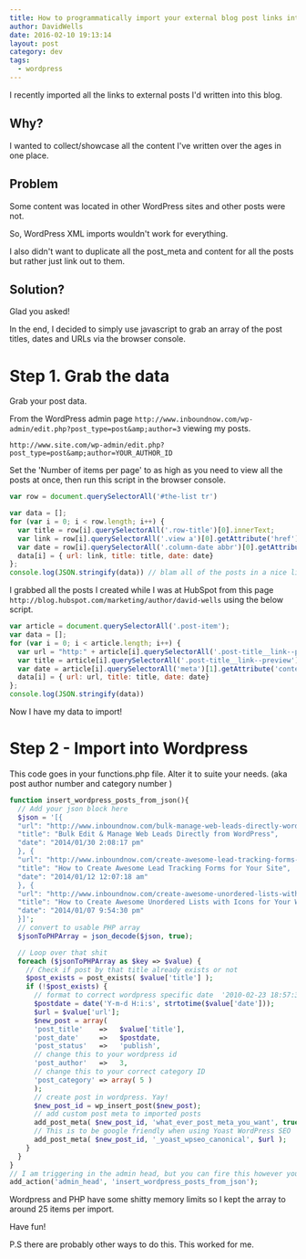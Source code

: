 ```yaml
---
title: How to programmatically import your external blog post links into WordPress
author: DavidWells
date: 2016-02-10 19:13:14
layout: post
category: dev
tags:
  - wordpress
---
```


I recently imported all the links to external posts I'd written into this blog.

## Why?

I wanted to collect/showcase all the content I've written over the ages in one place.

## Problem

Some content was located in other WordPress sites and other posts were not.

So, WordPress XML imports wouldn't work for everything.

I also didn't want to duplicate all the post_meta and content for all the posts but rather just link out to them.

## Solution?

Glad you asked!

In the end, I decided to simply use javascript to grab an array of the post titles, dates and URLs via the browser console.

# Step 1. Grab the data

Grab your post data.

From the WordPress admin page `http://www.inboundnow.com/wp-admin/edit.php?post_type=post&amp;author=3` viewing my posts.

`http://www.site.com/wp-admin/edit.php?post_type=post&amp;author=YOUR_AUTHOR_ID`

Set the 'Number of items per page' to as high as you need to view all the posts at once, then run this script in the browser console.

```javascript
var row = document.querySelectorAll('#the-list tr')

var data = [];
for (var i = 0; i < row.length; i++) {
  var title = row[i].querySelectorAll('.row-title')[0].innerText;
  var link = row[i].querySelectorAll('.view a')[0].getAttribute('href');
  var date = row[i].querySelectorAll('.column-date abbr')[0].getAttribute('title');
  data[i] = { url: link, title: title, date: date}
};
console.log(JSON.stringify(data)) // blam all of the posts in a nice lil javascript array
```

I grabbed all the posts I created while I was at HubSpot from this page `http://blog.hubspot.com/marketing/author/david-wells` using the below script.

```javascript
var article = document.querySelectorAll('.post-item');
var data = [];
for (var i = 0; i < article.length; i++) {
  var url = "http:" + article[i].querySelectorAll('.post-title__link--preview')[0].getAttribute('href');
  var title = article[i].querySelectorAll('.post-title__link--preview')[0].innerText;
  var date = article[i].querySelectorAll('meta')[1].getAttribute('content');
  data[i] = { url: url, title: title, date: date}
};
console.log(JSON.stringify(data))
```

Now I have my data to import!

# Step 2 - Import into Wordpress

This code goes in your functions.php file. Alter it to suite your needs. (aka post author number and category number )

```php
function insert_wordpress_posts_from_json(){
  // Add your json block here
  $json = '[{
  "url": "http://www.inboundnow.com/bulk-manage-web-leads-directly-wordpress/",
  "title": "Bulk Edit & Manage Web Leads Directly from WordPress",
  "date": "2014/01/30 2:08:17 pm"
  }, {
  "url": "http://www.inboundnow.com/create-awesome-lead-tracking-forms-site/",
  "title": "How to Create Awesome Lead Tracking Forms for Your Site",
  "date": "2014/01/12 12:07:18 am"
  }, {
  "url": "http://www.inboundnow.com/create-awesome-unordered-lists-with-icons/",
  "title": "How to Create Awesome Unordered Lists with Icons for Your WordPress Site",
  "date": "2014/01/07 9:54:30 pm"
  }]';
  // convert to usable PHP array
  $jsonToPHPArray = json_decode($json, true);

  // Loop over that shit
  foreach ($jsonToPHPArray as $key => $value) {
    // Check if post by that title already exists or not
    $post_exists = post_exists( $value['title'] );
    if (!$post_exists) {
      // format to correct wordpress specific date  '2010-02-23 18:57:33'
      $postdate = date('Y-m-d H:i:s', strtotime($value['date']));
      $url = $value['url'];
      $new_post = array(
      'post_title'    =>   $value['title'],
      'post_date'     =>   $postdate,
      'post_status'   =>   'publish',
      // change this to your wordpress id
      'post_author'   =>   3,
      // change this to your correct category ID
      'post_category' => array( 5 )
      );
      // create post in wordpress. Yay!
      $new_post_id = wp_insert_post($new_post);
      // add custom post meta to imported posts
      add_post_meta( $new_post_id, 'what_ever_post_meta_you_want', true );
      // This is to be google friendly when using Yoast WordPress SEO
      add_post_meta( $new_post_id, '_yoast_wpseo_canonical', $url );
    }
  }
}
// I am triggering in the admin head, but you can fire this however you want
add_action('admin_head', 'insert_wordpress_posts_from_json');
```

Wordpress and PHP have some shitty memory limits so I kept the array to around 25 items per import.

Have fun!

P.S there are probably other ways to do this. This worked for me.
